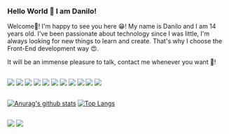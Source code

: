 ### Hello World 👋 I am Danilo!
   Welcome👋! I'm happy to see you here 😁! My name is Danilo and I am 14 years old. I've been passionate about technology since I was little, I'm always looking for new things    to learn and create. That's why I choose the Front-End development way 😍.

It will be an immense pleasure to talk, contact me whenever you want 🤚!

##
![](https://img.shields.io/badge/JavaScript-323330?style=for-the-badge&logo=javascript&logoColor=F7DF1E)
![](https://img.shields.io/badge/HTML5-E34F26?style=for-the-badge&logo=html5&logoColor=white)
![](https://img.shields.io/badge/CSS3-1572B6?style=for-the-badge&logo=css3&logoColor=white)
![](https://img.shields.io/badge/Sass-CC6699?style=for-the-badge&logo=sass&logoColor=white)
![](https://img.shields.io/badge/Python-14354C?style=for-the-badge&logo=python&logoColor=yellow)
![](https://img.shields.io/badge/React-20232A?style=for-the-badge&logo=react&logoColor=61DAFB)
![](https://img.shields.io/badge/Next-20232A?style=for-the-badge&logo=next&logoColor=61DAFB)
![](https://img.shields.io/badge/styled--components-DB7093?style=for-the-badge&logo=styled-components&logoColor=white)
![](https://img.shields.io/badge/vscode-017AD7?style=for-the-badge&logo=visualstudiocode&logoColor=white)
![](https://img.shields.io/badge/Netlify-00C7B7?style=for-the-badge&logo=netlify&logoColor=blue)
![](https://img.shields.io/badge/Windows-017AD7?style=for-the-badge&logo=windows&logoColor=white)

##

[![Anurag's github stats](https://github-readme-stats.vercel.app/api?username=danilommedeiros&hide=issues&show_icons=true&title_color=61dafb&text_color=FFFFFF&icon_color=61dafb&bg_color=20232a)](https://github.com/danilommedeiros)
[![Top Langs](https://github-readme-stats.vercel.app/api/top-langs/?username=danilommedeiros&layout=compact&title_color=61dafb&text_color=FFFFFF&icon_color=61dafb&bg_color=20232a)](https://github.com/danilommedeiros)

##

<div> 
  <a href="https://instagram.com/danilo_m08" target="_blank"><img src="https://img.shields.io/badge/-Instagram-%23E4405F?style=for-the-badge&logo=instagram&logoColor=white" target="_blank"></a>
  <a href = "mailto:danilo.medeiros800@gmail.com"><img src="https://img.shields.io/badge/-Gmail-%23333?style=for-the-badge&logo=gmail&logoColor=red" target="_blank"></a>
</div>
 


